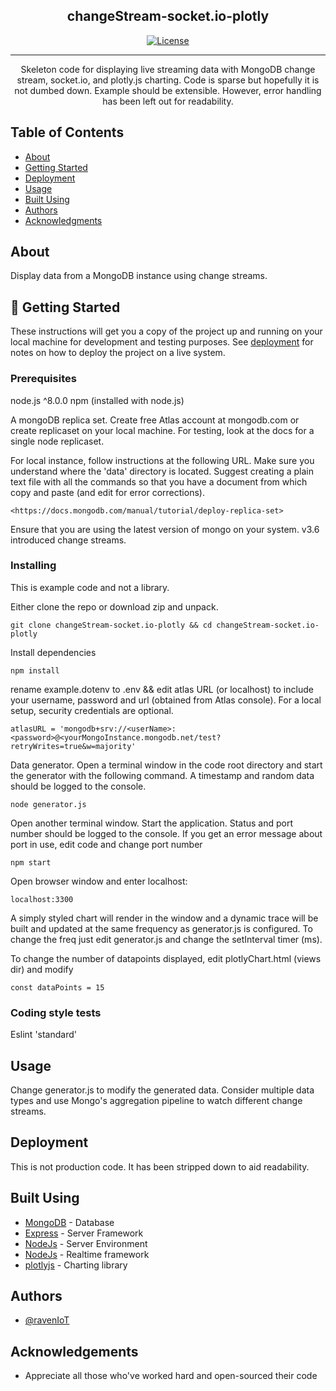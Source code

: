 <h2 align="center">changeStream-socket.io-plotly</h2>

<div align="center">

[![License](https://img.shields.io/badge/license-MIT-blue.svg)](/LICENSE)

</div>

---

<p align="center"> Skeleton code for displaying live streaming data with MongoDB change stream, socket.io, and plotly.js charting.
Code is sparse but hopefully it is not dumbed down. Example should be extensible. However, error handling has been left out for readability.
    <br> 
</p>

## Table of Contents

- [About](#about)
- [Getting Started](#getting_started)
- [Deployment](#deployment)
- [Usage](#usage)
- [Built Using](#built_using)
- [Authors](#authors)
- [Acknowledgments](#acknowledgement)

## About <a name = "about"></a>

Display data from a MongoDB instance using change streams.

## 🏁 Getting Started <a name = "getting_started"></a>

These instructions will get you a copy of the project up and running on your local machine for development and testing purposes. See [deployment](#deployment) for notes on how to deploy the project on a live system.

### Prerequisites
node.js ^8.0.0
npm (installed with node.js)

A mongoDB replica set. Create free Atlas account at mongodb.com or create replicaset on your local machine. For testing, look at the docs for a single node replicaset.

For local instance, follow instructions at the following URL. Make sure you understand where the 'data' directory is located. Suggest creating a plain text file with all the commands so that you have a document from which copy and paste (and edit for error corrections).
```
<https://docs.mongodb.com/manual/tutorial/deploy-replica-set>
```
Ensure that you are using the latest version of mongo on your system. v3.6 introduced change streams.

### Installing

This is example code and not a library.

Either clone the repo or download zip and unpack.
```
git clone changeStream-socket.io-plotly && cd changeStream-socket.io-plotly
```

Install dependencies
```
npm install
```

rename example.dotenv to .env && edit atlas URL (or localhost) to include your username, password and url (obtained from Atlas console). For a local setup, security credentials are optional.
```
atlasURL = 'mongodb+srv://<userName>:<password>@<yourMongoInstance.mongodb.net/test?retryWrites=true&w=majority'
```

Data generator. Open a terminal window in the code root directory and start the generator with the following command. A timestamp and random data should be logged to the console.
```
node generator.js
```

Open another terminal window. Start the application. Status and port number should be logged to the console. If you get an error message about port in use, edit code and change port number
```
npm start
```

Open browser window and enter localhost:<port>
```
localhost:3300
```

A simply styled chart will render in the window and a dynamic trace will be built and updated at the same frequency as generator.js is configured. To change the freq just edit generator.js and change the setInterval timer (ms).

To change the number of datapoints displayed, edit plotlyChart.html (views dir) and modify
```
const dataPoints = 15
```

### Coding style tests

Eslint 'standard'

## Usage <a name="usage"></a>

Change generator.js to modify the generated data. Consider multiple data types and use Mongo's aggregation pipeline to watch different change streams.

## Deployment <a name = "deployment"></a>

This is not production code. It has been stripped down to aid readability.

##  Built Using <a name = "built_using"></a>

- [MongoDB](https://www.mongodb.com/) - Database
- [Express](https://expressjs.com/) - Server Framework
- [NodeJs](https://nodejs.org/en/) - Server Environment
- [NodeJs](https://github.com/socketio/socket.io) - Realtime framework
- [plotlyjs](https://plot.ly/javascript/) - Charting library

## Authors <a name = "authors"></a>

- [@ravenIoT](https://github.com/ravenOSS)


## Acknowledgements <a name = "acknowledgement"></a>

- Appreciate all those who've worked hard and open-sourced their code
